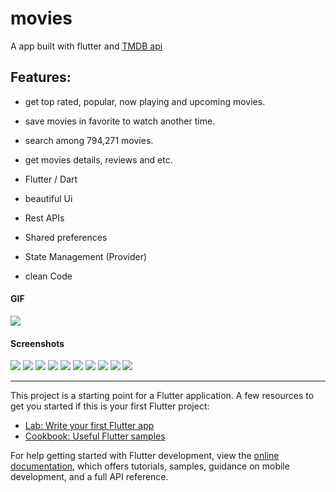 # movies

A app built with flutter and [TMDB api](https://www.themoviedb.org/documentation/api)

## Features:

- get top rated, popular, now playing and upcoming movies.
- save movies in favorite to watch another time.
- search among 794,271 movies.
- get movies details, reviews and etc.

- Flutter / Dart
- beautiful Ui 
- Rest APIs
- Shared preferences
- State Management (Provider)
- clean Code

#### GIF
![](screen_shots/movie720.gif)

#### Screenshots

![](screen_shots/login.jpg)
![](screen_shots/home.jpg)
![](screen_shots/fav_empty.jpg)
![](screen_shots/fav.jpg)
![](screen_shots/search_empty.jpg)
![](screen_shots/search.jpg)
![](screen_shots/details.jpg)
![](screen_shots/drawer.jpg)
![](screen_shots/top.jpg)
![](screen_shots/pop.jpg)

________________________________________________________________________

This project is a starting point for a Flutter application.
A few resources to get you started if this is your first Flutter project:

- [Lab: Write your first Flutter app](https://docs.flutter.dev/get-started/codelab)
- [Cookbook: Useful Flutter samples](https://docs.flutter.dev/cookbook)

For help getting started with Flutter development, view the
[online documentation](https://docs.flutter.dev/), which offers tutorials,
samples, guidance on mobile development, and a full API reference.

